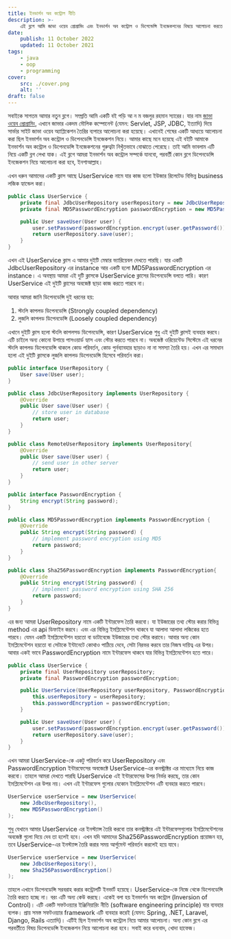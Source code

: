 ```yaml
---
title: ইনভার্শন অব কন্ট্রোল নীতি
description: >-
    এই ব্লগে আমি জাভা ওয়েব প্রোগ্রামিং এবং ইনভার্শন অব কন্ট্রোল ও ডিপেন্ডেন্সি ইনজেকশনের বিষয়ে আলোচনা করতে চলেছি।
date:
    publish: 11 October 2022
    updated: 11 October 2021
tags:
    - java
    - oop
    - programming
cover:
    src: ./cover.png
    alt: ''
draft: false
---
```


সবাইকে সাগতম আমার নতুন ব্লগে। সম্প্রতি আমি একটি বই পড়ি আ ন ম বজলুর রহমান
স্যারের। যার নাম [জাভা ওয়েব প্রোগ্রামিং](https://bazlur.com/posts/2020-03-06-%E0%A6%9C%E0%A6%BE%E0%A6%AD%E0%A6%BE-%E0%A6%93%E0%A6%AF%E0%A6%BC%E0%A7%87%E0%A6%AC-%E0%A6%AA%E0%A7%8D%E0%A6%B0%E0%A7%8B%E0%A6%97%E0%A7%8D%E0%A6%B0%E0%A6%BE%E0%A6%AE%E0%A6%BF/),
এখানে জাভার একদম মৌলিক কম্পোনেন্ট (যেমন: Servlet, JSP, JDBC, ইত্যাদি) দিয়ে সার্ভার সাইট
জাভা ওয়েব অ্যাপ্লিকেশন তৈরির ব্যপারে আলোচনা করা হয়েছে। এখানেই শেষের একটি আধ্যয়ে
আলোচনা করা ছিল ইনভার্শন অব কন্ট্রোল ও ডিপেনডেন্সি ইনজেকশন নিয়ে। আমার কাছে মনে
হয়েছে এই বইটি আমাকে ইনভার্শন অব কন্ট্রোল ও ডিপেনডেন্সি ইনজেকশনের গুরুত্বটা নিখুঁতভাবে
বোঝাতে পেরেছে। তাই আমি ভাবলাম এটি নিয়ে একটি ব্লগ লেখা যাক। এই ব্লগে আমরা ইনভার্শন
অব কন্ট্রোল সম্পর্কে যানবো, পরবর্তী কোন ব্লগে ডিপেনডেন্সি ইনজেকশন নিয়ে আলোচনা করা হবে, ইনশাআল্লাহ।

এখন ধরুন আমাদের একটি ক্লাস আছে UserService নামে যার কাজ হলো ইউজার রিলেটেড বিভিন্ন
business লজিক হ্যান্ডেল করা।

```java
public class UserService {
    private final JdbcUserRepository userRepository = new JdbcUserRepository();
    private final MD5PasswordEncryption passwordEncryption = new MD5PasswordEncryption();

    public User saveUser(User user) {
        user.setPassword(passwordEncryption.encrypt(user.getPassword()));
        return userRepository.save(user);
    }
}
```

এখন এই UserService ক্লাস এ আমার দুইটি মেম্বার ভ্যারিয়েবল দেখতে পারছি। যার একটি
JdbcUserRepository এর instance আর একটি হলো MD5PasswordEncryption এর instance।
এ অবস্থায় আমরা এই দুটি ক্লাসকে UserService ক্লাসের ডিপেনডেন্সি বলতে পারি। কারণ
UserService এই দুইটি ক্লাসের অবজেক্ট ছাড়া কাজ করতে পারবে না।

‌আবার আমরা জানি ডিপেনডেন্সি দুই ধরনের হয়:

1. স্টংলি কাপলড ডিপেনডেন্সি (Strongly coupled dependency)
2. লুজলি কাপলড ডিপেনডেন্সি (Loosely coupled dependency)

এখানে দুইটি ক্লাস হলো স্টংলি কাপলসড ডিপেনডেন্সি, কারণ UserService শুধু এই দুইটি
ক্লাসই ব্যবহার করবে। এটি চাইলে অন্য কোনো উপায়ে পাসওয়ার্ড হ্যাস এবং স্টোর করতে
পারবে না। অবজেক্ট ওরিয়েন্টেড সিস্টেমে এই ধরনের স্টংলি কাপলড ডিপেনডেন্সি থাকলে
কোড পরিবর্তন, কোড পুর্নব্যাবহার ছাড়াও না না সমস্যা তৈরি হয়। এখন এর সমাধান হলো
এই দুইটি ক্লাসকে লুজলি কাপলড ডিপেনডেন্সি হিসেবে পরিবর্তন করা।

```java
public interface UserRepository {
    User save(User user);
}

public class JdbcUserRepository implements UserRepository {
    @Override
    public User save(User user) {
        // store user in database
        return user;
    }
}

public class RemoteUserRepository implements UserRepository{
    @Override
    public User save(User user) {
        // send user in other server
        return user;
    }
}
```

```java
public interface PasswordEncryption {
    String encrypt(String password);
}

public class MD5PasswordEncryption implements PasswordEncryption {
    @Override
    public String encrypt(String password) {
        // implement password encryption using MD5
        return password;
    }
}

public class Sha256PasswordEncryption implements PasswordEncryption{
    @Override
    public String encrypt(String password) {
        // implement password encryption using SHA 256
        return password;
    }
}
```

এর জন্য আমরা UserRepository নামে একটি ইন্টারফেস তৈরি করবো। যা ইউজারের তথ্য স্টাের
করার বিভিন্ন method এর api ডিফাইন করবে। এবং এর বিভিন্ন ইমপ্লিমেন্টেশন থাকবে যা
আলাদা আলাদা লজিকের হতে পারবে। যেমন একটি ইমপ্লিমেন্টেশন হয়তো বা ডাটাবেজে ইউজারের তথ্য
স্টোর করাবে। আবার অন্য কোন ইমপ্লিমেন্টেশন হয়তো বা সেটাকে ইন্টানেটে কোথাও পাঠিয়ে দেবে,
সেটা নিরভর করবে তার নিজস্ব দায়িত্ব এর উপর। আবার একই ভাবে PasswordEncryption নামে
ইন্টারফেস থাকবে যার বিভিন্ন ইমপ্লিমেন্টেশন হতে পারে।

```java
public class UserService {
    private final UserRepository userRepository;
    private final PasswordEncryption passwordEncryption;

    public UserService(UserRepository userRepository, PasswordEncryption passwordEncryption) {
        this.userRepository = userRepository;
        this.passwordEncryption = passwordEncryption;
    }

    public User saveUser(User user) {
        user.setPassword(passwordEncryption.encrypt(user.getPassword()));
        return userRepository.save(user);
    }
}
```

এখন আমরা UserService-কে একটু পরিবর্তন করে UserRepository এবং PasswordEncryption
ইন্টারফেসের অবজেক্টে UserService-এর কনস্ট্রাক্টর এর মাধ্যেমে নিয়ে কাজ করবো। তাহলে আমরা দেখতে পারছি
UserService এই ইন্টারফেসের উপর নির্ভর করছে, তার কোন ইমপ্লিমেন্টেশন এর উপর নয়।
এখন এই ইন্টারফেস গুলোর যেকােন ইমপ্লিমেন্টেশন এটি ব্যবহার করতে পারবে।

```java
UserService userService = new UserService(
    new JdbcUserRepository(),
    new MD5PasswordEncryption()
);
```

শুধু যেখানে আমার UserService এর ইনস্ট্যান্স তৈরি করবো তার কনস্ট্রাক্টরে এই ইন্টারফেসগুলোর
ইমপ্লিমেন্টেশনের অবজেক্ট গুলো দিয়ে দেব তা হলেই হবে। এখন যদি আমাদের
Sha256PasswordEncryption প্রয়োজন হয়, তবে UserService-এর ইনস্ট্যান্স তৈরি করার
সময় আর্গুমেন্ট পরিবর্তন করলেই হয়ে যাবে।

```java
UserService userService = new UserService(
    new JdbcUserRepository(),
    new Sha256PasswordEncryption()
);
```

তাহলে এখানে ডিপেনডেন্সি সরবরাহ করার কন্ট্রোলটি ইনভার্ট হয়েছে। UserService-কে নিজে
থেকে ডিপেনডেন্সি তৈরি করতে হচ্ছে না। বরং এটি অন্য কেউ করছে। একেই বলা হয় ইনভার্শন
অব কন্ট্রোল (Inversion of Control)। এটি একটি সফটওয়্যার ইঞ্জিনিয়ারিং নীতি
(software engineering principle) যার ব্যবহার ব্যপক। প্রায় সমস্ত সফটওয়্যার framework এটি ব্যবহার করেই
(যেমন: Spring, .NET, Laravel, Django, Rails এত্যাদি)।
এটিই ছিল ইনভার্শন অব কন্ট্রোল নিয়ে আমার আলোচনা। অন্য কোন ব্লগে এর পরবর্তীতে বিষয়
ডিপেনডেন্সি ইনজেকশন নিয়ে আলোচনা করা হবে। সবাই করে ধন্যবাদ, খোদা হাফেজ।
